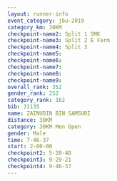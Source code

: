 ```yaml
---
layout: runner-info 
event_category: jbu-2019 
category_km: 30KM 
checkpoint-name2: Split 1 SMK 
checkpoint-name3: Split 2 E Farm 
checkpoint-name4: Split 3 
checkpoint-name5: 
checkpoint-name6: 
checkpoint-name7: 
checkpoint-name8: 
checkpoint-name9: 
overall_rank: 352
gender_rank: 252
category_rank: 162
bib: 31135
name: ZAINUDIN BIN SAMSURI
distance: 30KM
category: 30KM Men Open
gender: Male
time: 7-46-37
start: 2-00-00
checkpoint2: 5-20-40
checkpoint3: 9-29-21
checkpoint4: 9-46-37
---
```

